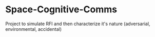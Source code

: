 # Space-Cognitive-Comms
Project to simulate RFI and then characterize it's nature (adversarial, environmental, accidental)
